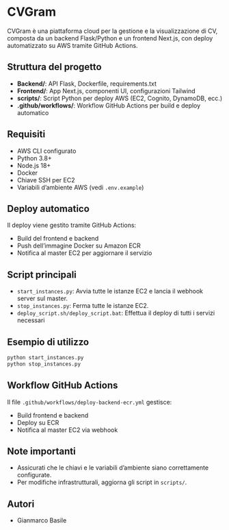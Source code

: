 # CVGram

CVGram è una piattaforma cloud per la gestione e la visualizzazione di CV, composta da un backend Flask/Python e un frontend Next.js, con deploy automatizzato su AWS tramite GitHub Actions.

## Struttura del progetto

- **Backend/**: API Flask, Dockerfile, requirements.txt
- **Frontend/**: App Next.js, componenti UI, configurazioni Tailwind
- **scripts/**: Script Python per deploy AWS (EC2, Cognito, DynamoDB, ecc.)
- **.github/workflows/**: Workflow GitHub Actions per build e deploy automatico

## Requisiti

- AWS CLI configurato
- Python 3.8+
- Node.js 18+
- Docker
- Chiave SSH per EC2
- Variabili d’ambiente AWS (vedi `.env.example`)

## Deploy automatico

Il deploy viene gestito tramite GitHub Actions:

- Build del frontend e backend
- Push dell’immagine Docker su Amazon ECR
- Notifica al master EC2 per aggiornare il servizio

## Script principali

- `start_instances.py`: Avvia tutte le istanze EC2 e lancia il webhook server sul master.
- `stop_instances.py`: Ferma tutte le istanze EC2.
- `deploy_script.sh/deploy_script.bat`: Effettua il deploy di tutti i servizi necessari

## Esempio di utilizzo

```bash
python start_instances.py
python stop_instances.py
```

## Workflow GitHub Actions

Il file `.github/workflows/deploy-backend-ecr.yml` gestisce:

- Build frontend e backend
- Deploy su ECR
- Notifica al master EC2 via webhook

## Note importanti

- Assicurati che le chiavi e le variabili d’ambiente siano correttamente configurate.
- Per modifiche infrastrutturali, aggiorna gli script in `scripts/`.

## Autori

- Gianmarco Basile

